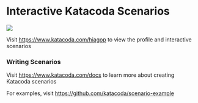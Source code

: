 # Interactive Katacoda Scenarios

[![](http://shields.katacoda.com/katacoda/hiagop/count.svg)](https://www.katacoda.com/hiagop "Get your profile on Katacoda.com")

Visit https://www.katacoda.com/hiagop to view the profile and interactive scenarios

### Writing Scenarios
Visit https://www.katacoda.com/docs to learn more about creating Katacoda scenarios

For examples, visit https://github.com/katacoda/scenario-example
